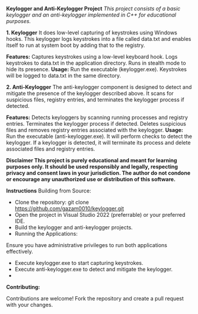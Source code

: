 **Keylogger and Anti-Keylogger Project**
_This project consists of a basic keylogger and an anti-keylogger implemented in C++ for educational purposes._

**1. Keylogger**
It does low-level capturing of keystrokes using Windows hooks. This keylogger logs keystrokes into a file called data.txt and enables itself to run at system boot by adding that to the registry.

**Features:**
Captures keystrokes using a low-level keyboard hook.
Logs keystrokes to data.txt in the application directory.
Runs in stealth mode to hide its presence.
**Usage:**
Run the executable (keylogger.exe).
Keystrokes will be logged to data.txt in the same directory.

**2. Anti-Keylogger**
The anti-keylogger component is designed to detect and mitigate the presence of the keylogger described above. It scans for suspicious files, registry entries, and terminates the keylogger process if detected.

**Features:**
Detects keyloggers by scanning running processes and registry entries.
Terminates the keylogger process if detected.
Deletes suspicious files and removes registry entries associated with the keylogger.
**Usage:**
Run the executable (anti-keylogger.exe).
It will perform checks to detect the keylogger.
If a keylogger is detected, it will terminate its process and delete associated files and registry entries.

**Disclaimer
This project is purely educational and meant for learning purposes only. It should be used responsibly and legally, respecting privacy and consent laws in your jurisdiction. The author do not condone or encourage any unauthorized use or distribution of this software.**

**Instructions**
Building from Source:

- Clone the repository: git clone https://github.com/gazam0010/keylogger.git
- Open the project in Visual Studio 2022 (preferrable) or your preferred IDE.
- Build the keylogger and anti-keylogger projects.
- Running the Applications:

Ensure you have administrative privileges to run both applications effectively.
- Execute keylogger.exe to start capturing keystrokes.
- Execute anti-keylogger.exe to detect and mitigate the keylogger.
- 
**Contributing:**

Contributions are welcome! Fork the repository and create a pull request with your changes.
